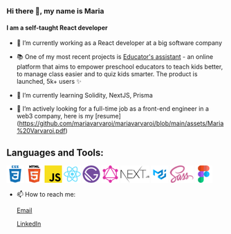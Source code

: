 ### Hi there 👋, my name is Maria
#### I am a self-taught React developer

- 🔭 I’m currently working as a React developer at a big software company

- 📚 One of my most recent projects is [Educator's assistant](https://www.ajutoruleducatorului.ro/) - an online platform that aims to empower preschool educators to teach kids better, to manage class easier and to quiz kids smarter. The product is launched, 5k+ users ✨

- 🌱 I’m currently learning Solidity, NextJS, Prisma 

- :eyes: I’m actively looking for a full-time job as a front-end engineer in a web3 company, here is my [resume]
(https://github.com/mariavarvaroi/mariavarvaroi/blob/main/assets/Maria%20Varvaroi.pdf)

## Languages and Tools:

<code><img src="./assets/css3.png" height="40px"/></code> 
<code><img src="./assets/html.png" height="40px"/></code> 
<code><img src="./assets/javascript.png" height="40px"/></code> 
<code><img src="./assets/react.png" height="40px"/></code> 
<code><img src="./assets/gatsby.png" height="40px"/></code> 
<code><img src="./assets/graphql.png" height="40px"/></code> 
<code><img src="./assets/nextjs.png" height="40px"/></code> 
<code><img src="./assets/mui.png" height="40px"/></code> 
<code><img src="./assets/sass.png" height="40px"/></code> 
<code><img src="./assets/figma.png" height="40px"/></code> 


- 📫 How to reach me: 

   [Email](mailto:varvaroimaria@gmail.com)
   
   [LinkedIn](https://www.linkedin.com/in/maria-varvaroi/)
   
<!--
**mariavarvaroi/mariavarvaroi** is a ✨ _special_ ✨ repository because its `README.md` (this file) appears on your GitHub profile.

Here are some ideas to get you started:


- 🤔 I’m looking for help with ...
- 💬 Ask me about ...
- 😄 Pronouns: ...
- ⚡ Fun fact: ...
-->
